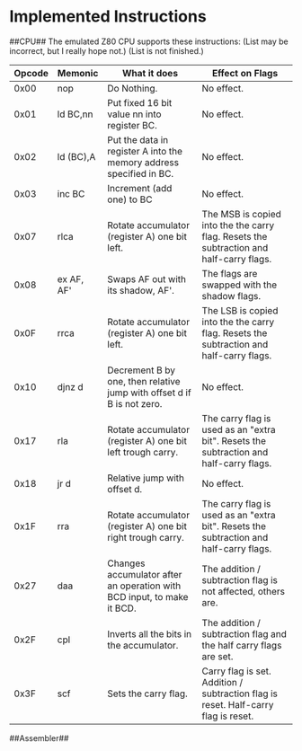 Implemented Instructions
========================

##CPU##
The emulated Z80 CPU supports these instructions:
(List may be incorrect, but I really hope not.)
(List is not finished.)

|Opcode|Memonic   |What it does                                                          |Effect on Flags
|------|----------|----------------------------------------------------------------------|---------------------------------------------------------------------------------------
| 0x00 |nop       |Do Nothing.                                                           |No effect.
| 0x01 |ld BC,nn  |Put fixed 16 bit value nn into register BC.                           |No effect.
| 0x02 |ld (BC),A |Put the data in register A into the memory address specified in BC.   |No effect.
| 0x03 |inc BC    |Increment (add one) to BC                                             |No effect.
| 0x07 |rlca      |Rotate accumulator (register A) one bit left.                         |The MSB is copied into the the carry flag. Resets the subtraction and half-carry flags.
| 0x08 |ex AF, AF'|Swaps AF out with its shadow, AF'.                                    |The flags are swapped with the shadow flags.
| 0x0F |rrca      |Rotate accumulator (register A) one bit left.                         |The LSB is copied into the the carry flag. Resets the subtraction and half-carry flags.
| 0x10 |djnz d    |Decrement B by one, then relative jump with offset d if B is not zero.|No effect.
| 0x17 |rla       |Rotate accumulator (register A) one bit left trough carry.            |The carry flag is used as an "extra bit". Resets the subtraction and half-carry flags.
| 0x18 |jr d      |Relative jump with offset d.                                          |No effect.
| 0x1F |rra       |Rotate accumulator (register A) one bit right trough carry.           |The carry flag is used as an "extra bit". Resets the subtraction and half-carry flags.
| 0x27 |daa       |Changes accumulator after an operation with BCD input, to make it BCD.|The addition / subtraction flag is not affected, others are.
| 0x2F |cpl       |Inverts all the bits in the accumulator.                              |The addition / subtraction flag and the half carry flags are set.
| 0x3F |scf       |Sets the carry flag.                                                  |Carry flag is set. Addition / subtraction flag is reset. Half-carry flag is reset.

##Assembler##
